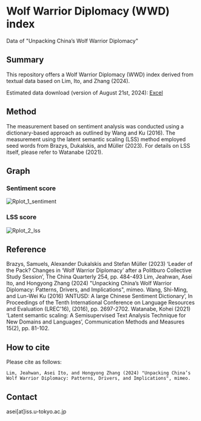 # Wolf Warrior Diplomacy (WWD) index
Data of "Unpacking China’s Wolf Warrior Diplomacy"

## Summary
This repository offers a Wolf Warrior Diplomacy (WWD) index derived from textual data based on Lim, Ito, and Zhang (2024).

Estimated data download (version of August 21st, 2024): [Excel](https://github.com/ASEIITO/WWD/raw/main/wwd_data_20240821version.xlsx)

## Method
The measurement based on sentiment analysis was conducted using a dictionary-based approach as outlined by Wang and Ku (2016). The measurement using the latent semantic scaling (LSS) method employed seed words from Brazys, Dukalskis, and Müller (2023). For details on LSS itself, please refer to Watanabe (2021).

## Graph
### Sentiment score
![Rplot_1_sentiment](https://github.com/user-attachments/assets/aface89e-e6d6-4aa9-ba8d-d8c0049003da)

### LSS score
![Rplot_2_lss](https://github.com/user-attachments/assets/84686208-0bfb-4e91-a123-75ead3d2a839)


## Reference  
Brazys, Samuels, Alexander Dukalskis and Stefan Müller (2023) ‘Leader of the Pack? Changes in ‘Wolf Warrior Diplomacy’ after a Politburo Collective Study Session’, The China Quarterly 254, pp. 484-493
Lim, Jeahwan, Asei Ito, and Hongyong Zhang (2024) "Unpacking China’s Wolf Warrior Diplomacy: Patterns, Drivers, and Implications", mimeo. 
Wang, Shi-Ming, and Lun-Wei Ku (2016) ‘ANTUSD: A large Chinese Sentiment Dictionary’, In Proceedings of the Tenth International Conference on Language Resources and Evaluation (LREC'16), (2016), pp. 2697-2702.
Watanabe, Kohei (2021) ‘Latent semantic scaling: A Semisupervised Text Analysis Technique for New Domains and Languages’, Communication Methods and Measures 15(2), pp. 81-102.

## How to cite
Please cite as follows:
```
Lim, Jeahwan, Asei Ito, and Hongyong Zhang (2024) "Unpacking China’s Wolf Warrior Diplomacy: Patterns, Drivers, and Implications", mimeo. 
```

## Contact
asei[at]iss.u-tokyo.ac.jp
